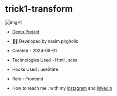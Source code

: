 # trick1-transform
![img-tr](https://github.com/Nasim1380p/trick1-transform/assets/155636802/5fa97052-82cb-41fd-8290-0686ff420485)

- [Demo Project](https://nasim1380p.github.io/trick1-transform/)

- 👩‍🎓 Developed by nasim pirghollo

- Created - 2024-08-01

- Technologies Used - Html , scss  

- Hooks Used : useState 

- Role - Frontend

- How to reach me : with my [instagram](https://www.instagram.com/nasim-pirghollo-web) and [linkedin](https://www.linkedin.com/in/nasim-pirghollo-a783952a9/)
